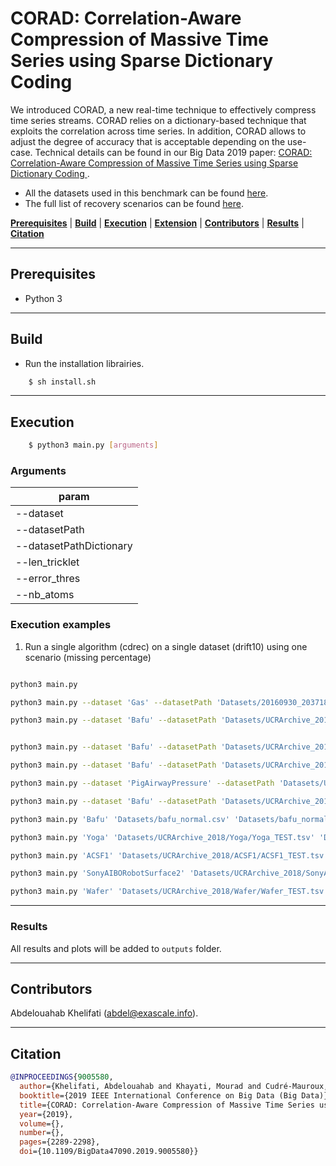 # CORAD: Correlation-Aware Compression of Massive Time Series using Sparse Dictionary Coding

We introduced CORAD, a new real-time technique to effectively compress time series streams. CORAD relies on a dictionary-based technique that exploits the correlation across time series. In addition, CORAD allows to adjust the degree of accuracy that is acceptable depending on the use-case. Technical details can be found in our 
Big Data 2019 paper:  <a href = "https://exascale.info/assets/pdf/khelifati2019bigdata.pdf">CORAD: Correlation-Aware Compression of Massive Time Series using Sparse Dictionary Coding </a>. 

- All the datasets used in this benchmark can be found [here](https://github.com/eXascaleInfolab/bench-vldb20/tree/mastDatasets).
- The full list of recovery scenarios can be found [here](https://github.com/eXascaleInfolab/bench-vldb20/blob/master/TestingFramework/README.md).

[**Prerequisites**](#prerequisites) | [**Build**](#build) | [**Execution**](#execution) | [**Extension**](#extension)  | [**Contributors**](#contributors) | [**Results**](#results) | [**Citation**](#citation)

___


## Prerequisites

- Python 3

___

## Build

- Run the installation librairies. 
```bash
    $ sh install.sh
```

___

## Execution


```bash
    $ python3 main.py [arguments]
```

### Arguments

 | param  |
 | -------- | 
 | --dataset    |
 | --datasetPath  | 
 | --datasetPathDictionary   | 
 | --len_tricklet     | 
 | --error_thres  |
 | --nb_atoms   |


### Execution examples


1. Run a single algorithm (cdrec) on a single dataset (drift10) using one scenario (missing percentage)
```bash

python3 main.py 

python3 main.py --dataset 'Gas' --datasetPath 'Datasets/20160930_203718-2.csv' --datasetPathDictionary '../Datasets/archive_ics/gas-sensor-array-temperature-modulation/20160930_203718-2.csv' --len_tricklet 40 --error_thres 0.4 --nb_atoms 4

python3 main.py --dataset 'Bafu' --datasetPath 'Datasets/UCRArchive_2018/PigAirwayPressure/PigAirwayPressure_TEST.tsv' --datasetPathDictionary 'Datasets/UCRArchive_2018/PigAirwayPressure/PigAirwayPressure_TRAIN.tsv' --len_tricklet 14 --error_thres 0.4 --nb_atoms 6


python3 main.py --dataset 'Bafu' --datasetPath 'Datasets/UCRArchive_2018/PigAirwayPressure/PigAirwayPressure_TEST.tsv' --datasetPathDictionary 'Datasets/UCRArchive_2018/PigAirwayPressure/PigAirwayPressure_TRAIN.tsv' --len_tricklet 14 --error_thres 0.4 --nb_atoms 6

python3 main.py --dataset 'Bafu' --datasetPath 'Datasets/UCRArchive_2018/PigAirwayPressure/PigAirwayPressure_TEST.tsv' --datasetPathDictionary 'Datasets/UCRArchive_2018/PigAirwayPressure/PigAirwayPressure_TRAIN.tsv' --len_tricklet 14 --error_thres 0.4 --nb_atoms 6

python3 main.py --dataset 'PigAirwayPressure' --datasetPath 'Datasets/UCRArchive_2018/PigAirwayPressure/PigAirwayPressure_TEST.tsv' --datasetPathDictionary 'Datasets/UCRArchive_2018/PigAirwayPressure/PigAirwayPressure_TRAIN.tsv' --len_tricklet 14 --error_thres 0.2 --nb_atoms 6

python3 main.py --dataset 'Bafu' --datasetPath 'Datasets/UCRArchive_2018/Wafer/Wafer_TEST.tsv' --datasetPathDictionary 'Datasets/UCRArchive_2018/Wafer/Wafer_TRAIN.tsv' --len_tricklet 14 --error_thres 0.4 --nb_atoms 6

python3 main.py 'Bafu' 'Datasets/bafu_normal.csv' 'Datasets/bafu_normal.csv' 14 0.4 1

python3 main.py 'Yoga' 'Datasets/UCRArchive_2018/Yoga/Yoga_TEST.tsv' 'Datasets/UCRArchive_2018/Yoga/Yoga_TRAIN.tsv' 20 0.4 4

python3 main.py 'ACSF1' 'Datasets/UCRArchive_2018/ACSF1/ACSF1_TEST.tsv' 'Datasets/UCRArchive_2018/ACSF1/ACSF1_TRAIN.tsv' 5 0.4 4

python3 main.py 'SonyAIBORobotSurface2' 'Datasets/UCRArchive_2018/SonyAIBORobotSurface2/SonyAIBORobotSurface2_TEST.tsv' 'Datasets/UCRArchive_2018/SonyAIBORobotSurface2/SonyAIBORobotSurface2_TRAIN.tsv' 14 0.4 6

python3 main.py 'Wafer' 'Datasets/UCRArchive_2018/Wafer/Wafer_TEST.tsv' 'Datasets/UCRArchive_2018/Wafer/Wafer_TRAIN.tsv' 14 0.4 6
```
___

### Results
All results and plots will be added to `outputs` folder. 

___

## Contributors
Abdelouahab Khelifati (abdel@exascale.info).

___

## Citation
```bibtex
@INPROCEEDINGS{9005580,
  author={Khelifati, Abdelouahab and Khayati, Mourad and Cudré-Mauroux, Philippe},
  booktitle={2019 IEEE International Conference on Big Data (Big Data)}, 
  title={CORAD: Correlation-Aware Compression of Massive Time Series using Sparse Dictionary Coding}, 
  year={2019},
  volume={},
  number={},
  pages={2289-2298},
  doi={10.1109/BigData47090.2019.9005580}}
```
